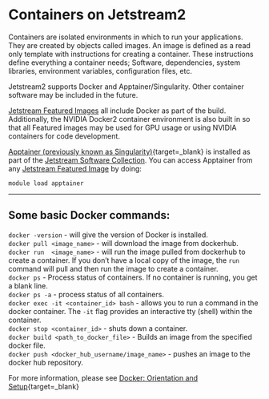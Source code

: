 # Containers on Jetstream2

Containers are isolated environments in which to run your applications. They are created by objects called images. An image is defined as a read only template with instructions for creating a container. These instructions define everything a container needs; Software, dependencies, system libraries, environment variables, configuration files, etc.

Jetstream2 supports Docker and Apptainer/Singularity. Other container software may be included in the future.

[Jetstream Featured Images](featured.md) all include Docker as part of the build. Additionally, the NVIDIA Docker2 container environment is also built in so that all Featured images may be used for GPU usage or using NVIDIA containers for code development.

[Apptainer (previously known as Singularity)](https://apptainer.org/){target=_blank} is installed as part of the [Jetstream Software Collection](software.md). You can access Apptainer from any [Jetstream Featured Image](featured.md) by doing:

    module load apptainer

---

## Some basic Docker commands:

`docker -version`  - will give the version of Docker is installed.<br>
`docker pull <image_name>` - will download the image from dockerhub.<br>
`docker run  <image_name>` - will run the image pulled from dockerhub to create a container.
    If you don’t have a local copy of the image, the `run` command will pull and then run the image to create a container.<br>
`docker ps` - Process status of containers. If no container is running, you get a blank line.<br>
`docker ps -a` - process status of all containers.<br>
`docker exec -it <container_id> bash` - allows you to run a command in the docker container.
    The `-it` flag provides an interactive tty (shell) within the container.<br>
`docker stop <container_id>` - shuts down a container.<br>
`docker build <path_to_docker_file>` - Builds an image from the specified docker file.<br>
`docker push <docker_hub_username/image_name>` - pushes an image to the docker hub repository.<br>

For more information, please see [Docker: Orientation and Setup](https://docs.docker.com/get-started/){target=_blank}
